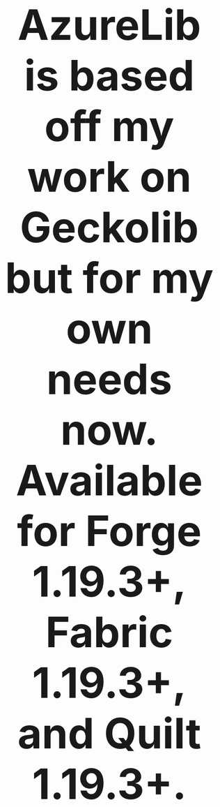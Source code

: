 <h1 style="font-size:10vw" align="center">AzureLib is based off my work on Geckolib but for my own needs now. Available for Forge 1.19.3+, Fabric 1.19.3+, and Quilt 1.19.3+.</h1>